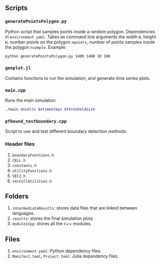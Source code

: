 ## Scripts
### `generatePointsPolygon.py`
Python script that samples points inside a random polygon. Dependencies in `environment.yaml`. Takes as command line arguments the width `W`, height `H`, number points on the polygon `npoints`, number of points samples inside the polygon `nsample`. Example:
```bash
python generatePointsPolygon.py 1400 1400 10 100
```

### `genplot.jl`
Contains functions to run the simulation, and generate time series plots.

### `main.cpp`
Runs the main simulation. 
```bash
./main $ncells $ntimesteps $thresholdsize
```

### `pfbound_testboundary.cpp`
Script to use and test different boundary detection methods.

### Header files
1. `boundaryFunctions.h`
2. `CELL.h`
3. `constants.h`
4. `utilityFunctions.h`
5. `VEC2.h`
6. `vecCellUtilities.h`

## Folders
1. `intermediateResults`: stores data files that are linked between languages. 
2. `results`: stores the final simulation plots
3. `modulesCpp`: stores all the c++ modules.  

## Files
1. `environment.yaml`: Python dependency files.
2. `Manifest.toml`, `Project.toml`: Julia dependency files.
